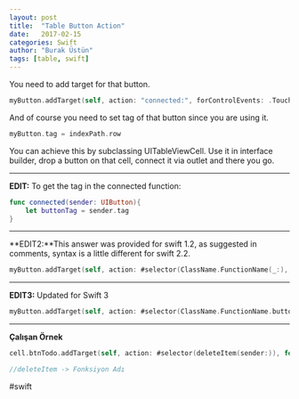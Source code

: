 ```yaml
---
layout: post
title:  "Table Button Action"
date:   2017-02-15
categories: Swift
author: "Burak Üstün"
tags: [table, swift]
---
```


You need to add target for that button.
```swift
myButton.addTarget(self, action: "connected:", forControlEvents: .TouchUpInside)
```

And of course you need to set tag of that button since you are using it.

```swift 
myButton.tag = indexPath.row
```

You can achieve this by subclassing UITableViewCell. Use it in interface builder, drop a button on that cell, connect it via outlet and there you go.
****
**EDIT:** To get the tag in the connected function:

```swift
func connected(sender: UIButton){
    let buttonTag = sender.tag
}
```
****
**EDIT2:**This answer was provided for swift 1.2, as suggested in comments, syntax is a little different for swift 2.2.

```swift
myButton.addTarget(self, action: #selector(ClassName.FunctionName(_:), forControlEvents: .TouchUpInside)
```
****
**EDIT3:** Updated for Swift 3

```swift
myButton.addTarget(self, action: #selector(ClassName.FunctionName.buttonTapped), for: .touchUpInside)
```
****
**Çalışan Örnek**

```swift
cell.btnTodo.addTarget(self, action: #selector(deleteItem(sender:)), for: .touchUpInside)

//deleteItem -> Fonksiyon Adı
```

#swift